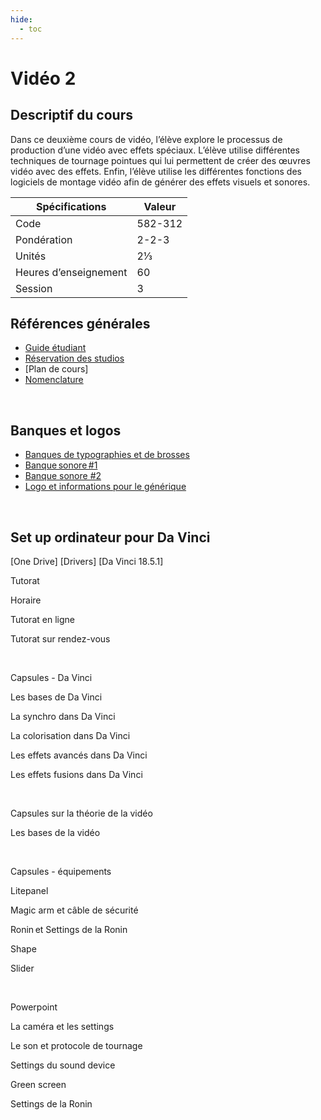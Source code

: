 ```yaml
---
hide:
  - toc
---
```


# Vidéo 2

## Descriptif du cours

Dans ce deuxième cours de vidéo, l’élève explore le processus de production d’une vidéo avec effets spéciaux. L’élève utilise différentes techniques de tournage pointues qui lui permettent de créer des œuvres vidéo avec des effets. Enfin, l’élève utilise les différentes fonctions des logiciels de montage vidéo afin de générer des effets visuels et sonores.

| Spécifications        | Valeur  |
| --------------------- | ------- |
| Code                  | 582-312 |
| Pondération           | 2-2-3   |
| Unités                | 2⅓      |
| Heures d’enseignement | 60      |
| Session               | 3       |

## Références générales 
* [Guide étudiant](https://teams.microsoft.com/_#/school/tab::9a8e708c-0d50-445f-8661-476b729789eb/G%C3%A9n%C3%A9ral?threadId=19:0df14bbe83b542679a319fb4fa0dcea8@thread.tacv2&ctx=channel)
* [Réservation des studios](https://teamup.com/ks5tb2ed4b9yetgo9v)
* [Plan de cours] 
* [Nomenclature](https://cmontmorency365-my.sharepoint.com/:f:/g/personal/flpilote_cmontmorency_qc_ca/Egxvu2I7VNZDvAxg55EcdwwBvyNQVrcsSEwzqSNguUPo7Q?e=E4hJZZ)

  

## Banques et logos 
* [Banques de typographies et de brosses](https://cmontmorency365-my.sharepoint.com/:f:/g/personal/flpilote_cmontmorency_qc_ca/Egxvu2I7VNZDvAxg55EcdwwBvyNQVrcsSEwzqSNguUPo7Q?e=E4hJZZ)
* [Banque sonore #1](https://cmontmorency365-my.sharepoint.com/:f:/g/personal/flpilote_cmontmorency_qc_ca/EuoQmY1AZSRDhoU86zpeEKcBCTqcRGj6W1jfdmEU7iOEdg?e=L0ICKW)
* [Banque sonore #2](https://cmontmorency365-my.sharepoint.com/:f:/g/personal/timmontmorency_cmontmorency_qc_ca1/EpYjUtlJJqpFiWedxFbbDY0BWlZ3kcjUMrTFk_UEgHjw2Q?e=LMtZvF)
* [Logo et informations pour le générique](https://cmontmorency365-my.sharepoint.com/:f:/g/personal/timmontmorency_cmontmorency_qc_ca1/EpYjUtlJJqpFiWedxFbbDY0BWlZ3kcjUMrTFk_UEgHjw2Q?e=LMtZvF)

  

## Set up ordinateur pour Da Vinci 
[One Drive]
[Drivers] 
[Da Vinci 18.5.1]

 

Tutorat 

Horaire 

Tutorat en ligne 

Tutorat sur rendez-vous  

  

Capsules - Da Vinci   

Les bases de Da Vinci 

La synchro dans Da Vinci 

La colorisation dans Da Vinci 

Les effets avancés dans Da Vinci 

Les effets fusions dans Da Vinci 

  

Capsules sur la théorie de la vidéo 

Les bases de la vidéo 

  

Capsules - équipements 

Litepanel 

Magic arm et câble de sécurité 

Ronin et Settings de la Ronin 

Shape 

Slider 

  

Powerpoint 

La caméra et les settings 

Le son et protocole de tournage  

Settings du sound device 

Green screen  

Settings de la Ronin 

  

  
